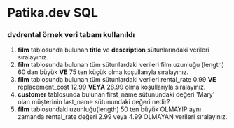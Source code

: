 # Patika.dev SQL 
### dvdrental örnek veri tabanı kullanıldı
1. **film** tablosunda bulunan **title** ve **description** sütunlarındaki verileri sıralayınız.
2. **film** tablosunda bulunan tüm sütunlardaki verileri film uzunluğu (length) 60 dan büyük **VE** 75 ten küçük olma koşullarıyla sıralayınız.
3. **film** tablosunda bulunan tüm sütunlardaki verileri rental_rate 0.99 **VE** replacement_cost 12.99 **VEYA** 28.99 olma koşullarıyla sıralayınız.
4. **customer** tablosunda bulunan first_name sütunundaki değeri 'Mary' olan müşterinin last_name sütunundaki değeri nedir?
5. **film** tablosundaki uzunluğu(length) 50 ten büyük OLMAYIP aynı zamanda rental_rate değeri 2.99 veya 4.99 OLMAYAN verileri sıralayınız.
